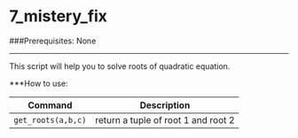# 7_mistery_fix

###Prerequisites: None

---

This script will help you to solve roots of quadratic equation.

***How to use:

| Command | Description |
| --- | --- |
| `get_roots(a,b,c)` | return a tuple of root 1 and root 2 |